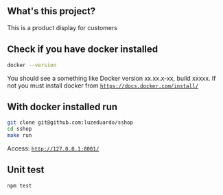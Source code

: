 ## What's this project?
This is a product display for customers

## Check if you have docker installed
```bash
docker --version
```
You should see a something like Docker version xx.xx.x-xx, build xxxxx.
If not you must install docker from [`https://docs.docker.com/install/`](https://docs.docker.com/install/)

## With docker installed run
```bash
git clone git@github.com:luzeduardo/sshop
cd sshop
make run
```
Access: [`http://127.0.0.1:8001/`](http://127.0.0.1:8001/)

## Unit test
```
npm test
```